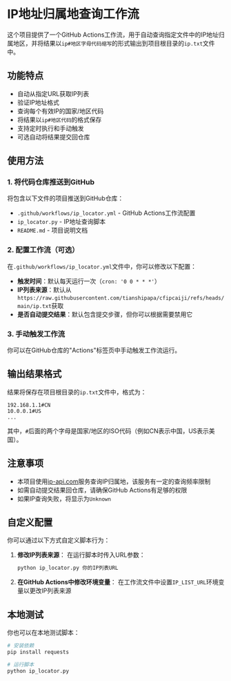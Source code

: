 # IP地址归属地查询工作流

这个项目提供了一个GitHub Actions工作流，用于自动查询指定文件中的IP地址归属地区，并将结果以`ip#地区字母代码缩写`的形式输出到项目根目录的`ip.txt`文件中。

## 功能特点

- 自动从指定URL获取IP列表
- 验证IP地址格式
- 查询每个有效IP的国家/地区代码
- 将结果以`ip#地区代码`的格式保存
- 支持定时执行和手动触发
- 可选自动将结果提交回仓库

## 使用方法

### 1. 将代码仓库推送到GitHub

将包含以下文件的项目推送到GitHub仓库：
- `.github/workflows/ip_locator.yml` - GitHub Actions工作流配置
- `ip_locator.py` - IP地址查询脚本
- `README.md` - 项目说明文档

### 2. 配置工作流（可选）

在`.github/workflows/ip_locator.yml`文件中，你可以修改以下配置：

- **触发时间**：默认每天运行一次（`cron: '0 0 * * *'`）
- **IP列表来源**：默认从`https://raw.githubusercontent.com/tianshipapa/cfipcaiji/refs/heads/main/ip.txt`获取
- **是否自动提交结果**：默认包含提交步骤，但你可以根据需要禁用它

### 3. 手动触发工作流

你可以在GitHub仓库的"Actions"标签页中手动触发工作流运行。

## 输出结果格式

结果将保存在项目根目录的`ip.txt`文件中，格式为：
```
192.168.1.1#CN
10.0.0.1#US
...
```

其中，`#`后面的两个字母是国家/地区的ISO代码（例如CN表示中国，US表示美国）。

## 注意事项

- 本项目使用[ip-api.com](http://ip-api.com)服务查询IP归属地，该服务有一定的查询频率限制
- 如需自动提交结果回仓库，请确保GitHub Actions有足够的权限
- 如果IP查询失败，将显示为`Unknown`

## 自定义配置

你可以通过以下方式自定义脚本行为：

1. **修改IP列表来源**：
   在运行脚本时传入URL参数：
   ```bash
   python ip_locator.py 你的IP列表URL
   ```

2. **在GitHub Actions中修改环境变量**：
   在工作流文件中设置`IP_LIST_URL`环境变量以更改IP列表来源

## 本地测试

你也可以在本地测试脚本：

```bash
# 安装依赖
pip install requests

# 运行脚本
python ip_locator.py
```